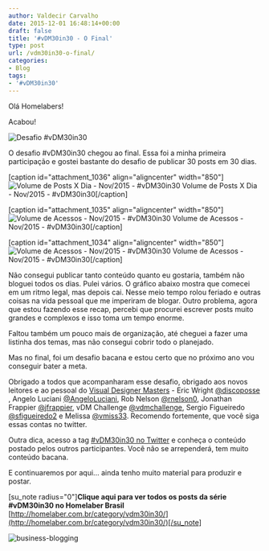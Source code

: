 ```yaml
---
author: Valdecir Carvalho
date: 2015-12-01 16:48:14+00:00
draft: false
title: '#vDM30in30 - O Final'
type: post
url: /vdm30in30-o-final/
categories:
- Blog
tags:
- '#vDM30in30'
---
```


Olá Homelabers!

Acabou!

![Desafio #vDM30in30](/imagens/2015/10/vDM30in30-300x139.png)

O desafio #vDM30in30 chegou ao final. Essa foi a minha primeira participação e gostei bastante do desafio de publicar 30 posts em 30 dias.

[caption id="attachment_1036" align="aligncenter" width="850"]![Volume de Posts X Dia - Nov/2015 - #vDM30in30](/imagens/2015/12/vdm30in30-02.png)
Volume de Posts X Dia - Nov/2015 - #vDM30in30[/caption]

<!-- more -->

[caption id="attachment_1035" align="aligncenter" width="850"]![Volume de Acessos - Nov/2015 - #vDM30in30](/imagens/2015/12/vdm30in30-03.png)
Volume de Acessos - Nov/2015 - #vDM30in30[/caption]

[caption id="attachment_1034" align="aligncenter" width="850"]![Volume de Acessos - Nov/2015 - #vDM30in30](/imagens/2015/12/vdm30in30-04.png)
Volume de Acessos - Nov/2015 - #vDM30in30[/caption]

Não consegui publicar tanto conteúdo quanto eu gostaria, também não bloguei todos os dias. Pulei vários. O gráfico abaixo mostra que comecei em um ritmo legal, mas depois cai. Nesse meio tempo rolou feriado e outras coisas na vida pessoal que me imperiram de blogar. Outro problema, agora que estou fazendo esse recap, percebi que procurei escrever posts muito grandes e complexos e isso toma um tempo enorme.

Faltou também um pouco mais de organização, até cheguei a fazer uma listinha dos temas, mas não consegui cobrir todo o planejado.

Mas no final, foi um desafio bacana e estou certo que no próximo ano vou conseguir bater a meta.

Obrigado a todos que acompanharam esse desafio, obrigado aos novos leitores e ao pessoal do [Visual Designer Masters](http://www.virtualdesignmaster.com/) - Eric Wright ‏[@discoposse](https://twitter.com/discoposse?lang=pt) , Angelo Luciani ‏[@AngeloLuciani](https://twitter.com/angeloluciani), Rob Nelson ‏[@rnelson0](https://twitter.com/rnelson0), Jonathan Frappier ‏[@jfrappier](https://twitter.com/jfrappier), vDM Challenge ‏[@vdmchallenge](https://twitter.com/vdmchallenge), Sergio Figueiredo
[@sfigueiredo2](https://twitter.com/sfigueiredo2) e Melissa ‏[@vmiss33](https://twitter.com/vmiss33). Recomendo fortemente, que você siga essas contas no twitter.

Outra dica, acesso a tag [#vDM30in30 no Twitter](https://twitter.com/hashtag/vDM30in30) e conheça o conteúdo postado pelos outros participantes. Você não se arrependerá, tem muito conteúdo bacana.

E continuaremos por aqui... ainda tenho muito material para produzir e postar.

[su_note radius="0"]**Clique aqui para ver todos os posts da série #vDM30in30 no Homelaber Brasil**
[http://homelaber.com.br/category/vdm30in30/](http://homelaber.com.br/category/vdm30in30/)[/su_note]

![business-blogging](/imagens/2015/12/business-blogging.jpg)

